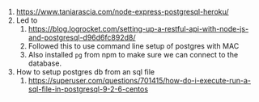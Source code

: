 1. https://www.taniarascia.com/node-express-postgresql-heroku/
2. Led to
   1. https://blog.logrocket.com/setting-up-a-restful-api-with-node-js-and-postgresql-d96d6fc892d8/
   2. Followed this to use command line setup of postgres with MAC
   3. Also installed `pg` from npm to make sure we can connect to the database.
3. How to setup postgres db from an sql file
   1. https://superuser.com/questions/701415/how-do-i-execute-run-a-sql-file-in-postgresql-9-2-6-centos
